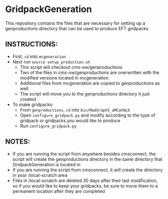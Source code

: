 # GridpackGeneration

This repository contains the files that are necessary for setting up a genproducitons directory that can be used to produce EFT gridpacks

## INSTRUCTIONS: 
- First, `cd` into `mcgeneration`
- Next run `source setup_production.sh`
   - This script will checkout cms-sw/genproductions  
   - Two of the files in cms-sw/genproductions are overwritten with the modified versions located in mcgeneration  
   - Additional files from mcgeneration are copied to genproductions as well  
   - The script will move you to the genproductions directory it just created  
- To make gridpacks:
   - From `genproductions`, `cd` into `bin/MadGraph5_aMCatNLO`  
   - Open `configure_gridpack.py` and modify according to the type of gridpack or gridpacks you would like to produce  
   - Run `configure_gridpack.py`  

## NOTES:
- If you are running the script from anywhere besides cmsconnect, the script will create the genproductions directory in the same directory that GridpackGeneration is located in
- If you are running the script from cmsconnect, it will create the directory in your /local-scratch area
- Files in /local-scratch are deleted 30 days after their last modification, so if you would like to keep your gridpacks, be sure to move them to a permanent location after they are completed


